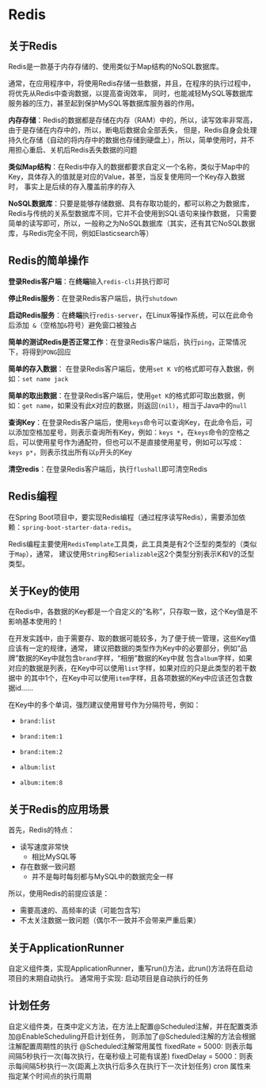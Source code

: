 # Redis

## 关于Redis

Redis是一款基于内存存储的、使用类似于Map结构的NoSQL数据库。

通常，在应用程序中，将使用Redis存储一些数据，并且，在程序的执行过程中，将优先从Redis中查询数据，以提高查询效率，
同时，也能减轻MySQL等数据库服务器的压力，甚至起到保护MySQL等数据库服务器的作用。

**内存存储**：Redis的数据都是存储在内存（RAM）中的，所以，读写效率非常高，由于是存储在内存中的，所以，断电后数据会全部丢失，
但是，Redis自身会处理持久化存储（自动的将内存中的数据也存储到硬盘上），所以，简单使用时，并不用担心重启、关机后Redis丢失数据的问题

**类似Map结构**：在Redis中存入的数据都要求自定义一个名称，类似于Map中的Key，具体存入的值就是对应的Value，甚至，当反复使用同一个Key存入数据时，
事实上是后续的存入覆盖前序的存入

**NoSQL数据库**：只要是能够存储数据、具有存取功能的，都可以称之为数据库，Redis与传统的关系型数据库不同，它并不会使用到SQL语句来操作数据，
只需要简单的读写即可，所以，一般称之为NoSQL数据库（其实，还有其它NoSQL数据库，与Redis完全不同，例如Elasticsearch等）



## Redis的简单操作

**登录Redis客户端**：在**终端**输入`redis-cli`并执行即可

**停止Redis服务**：在登录Redis客户端后，执行`shutdown`

**启动Redis服务**：在**终端**执行`redis-server`，在Linux等操作系统，可以在此命令后添加` &`（空格加`&`符号）避免窗口被独占

**简单的测试Redis是否正常工作**：在登录Redis客户端后，执行`ping`，正常情况下，将得到`PONG`回应

**简单的存入数据**： 在登录Redis客户端后，使用`set K V`的格式即可存入数据，例如：`set name jack`

**简单的取出数据**：在登录Redis客户端后，使用`get K`的格式即可取出数据，例如：`get name`，如果没有此`K`对应的数据，则返回`(nil)`，相当于Java中的`null`

**查询Key**：在登录Redis客户端后，使用`keys`命令可以查询Key，在此命令后，可以添加空格加星号，则表示查询所有Key，例如：`keys *`，在`keys`命令的空格之后，可以使用星号作为通配符，但也可以不是直接使用星号，例如可以写成：`keys p*`，则表示找出所有以`p`开头的Key

**清空redis**：在登录Redis客户端后，执行`flushall`即可清空Redis



## Redis编程

在Spring Boot项目中，要实现Redis编程（通过程序读写Redis），需要添加依赖：`spring-boot-starter-data-redis`。

Redis编程主要使用`RedisTemplate`工具类，此工具类是有2个泛型的类型的（类似于`Map`），通常，
建议使用`String`和`Serializable`这2个类型分别表示K和V的泛型类型。


## 关于Key的使用

在Redis中，各数据的Key都是一个自定义的“名称”，只存取一致，这个Key值是不影响基本使用的！

在开发实践中，由于需要存、取的数据可能较多，为了便于统一管理，这些Key值应该有一定的规律，通常，
建议把数据的类型作为Key中的必要部分，例如“品牌”数据的Key中就包含`brand`字样，“相册”数据的Key中就
包含`album`字样，如果对应的数据是列表，在Key中可以使用`list`字样，如果对应的只是此类型的若干数据中
的其中1个，在Key中可以使用`item`字样，且各项数据的Key中应该还包含数据id……

在Key中的多个单词，强烈建议使用冒号作为分隔符号，例如：

- `brand:list`

- `brand:item:1`

- `brand:item:2`

- `album:list`

- `album:item:8`



## 关于Redis的应用场景

首先，Redis的特点：

- 读写速度非常快
  - 相比MySQL等
- 存在数据一致问题
  - 并不是每时每刻都与MySQL中的数据完全一样

所以，使用Redis的前提应该是：

- 需要高速的、高频率的读（可能包含写）
- 不太关注数据一致问题（偶尔不一致并不会带来严重后果）


## 关于ApplicationRunner
自定义组件类，实现ApplicationRunner，重写run()方法，此run()方法将在启动项目的末期自动执行。
 通常用于实现: 启动项目是自动执行的任务

## 计划任务
自定义组件类，在类中定义方法，在方法上配置@Scheduled注解，并在配置类添加@EnableScheduling开启计划任务，
则添加了@Scheduled注解的方法会根据注解配置周期性的执行
@Scheduled注解常用属性
fixedRate = 5000: 则表示每间隔5秒执行一次(每次执行，在毫秒级上可能有误差)
fixedDelay = 5000：则表示每间隔5秒执行一次(距离上次执行后多久在执行下一次计划任务)
cron 属性来指定某个时间点的执行周期










